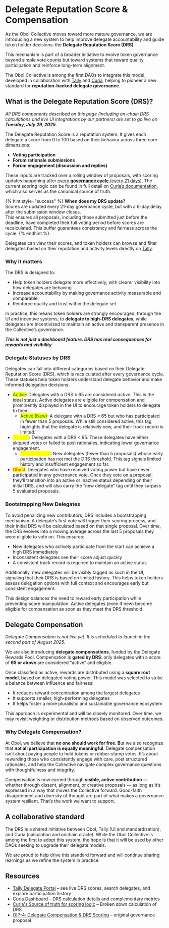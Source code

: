 # Delegate Reputation Score & Compensation

As the Obol Collective moves toward more mature governance, we are introducing a new system to help improve delegate accountability and guide token holder decisions: the **Delegate Reputation Score (DRS)**.

This mechanism is part of a broader initiative to evolve token governance beyond simple vote counts but toward systems that reward quality participation and reinforce long-term alignment.

The Obol Collective is among the first DAOs to integrate this model, developed in collaboration with [Tally](https://www.tally.xyz/) and [Curia](https://obol.curiahub.xyz/delegate), helping to pioneer a new standard for **reputation-backed delegate governance**.

## What is the Delegate Reputation Score (DRS)?

_All DRS components described on this page (including on-chain DRS calculations and live UI integrations by our partners) are set to go live on **Tuesday, July 29, 2025**._

The Delegate Reputation Score is a reputation system. It gives each delegate a score from 0 to 100 based on their behavior across three core dimensions:

* **Voting participation**
* **Forum rationale submissions**
* **Forum engagement (discussion and replies)**

These inputs are tracked over a rolling window of proposals, with scoring updates happening after [every **governance cycle** (every 21 days)](../token-house.md#token-house-governance-proposal-process). The current scoring logic can be found in full detail on [Curia’s documentation](https://www.notion.so/DRS-v1-Implementation-Spec-Public-20f5e0b4886180219fcbfb8a2531264f), which also serves as the canonical source of truth.

{% hint style="success" %}
**When does my DRS update?**\
Scores are updated every 21-day governance cycle, but with a 6-day delay after the submission window closes.\
This ensures all proposals, including those submitted just before the deadline, have completed their full voting period before scores are recalculated. This buffer guarantees consistency and fairness across the cycle.
{% endhint %}

Delegates can view their scores, and token holders can browse and filter delegates based on their reputation and activity levels directly on [Tally](https://www.tally.xyz/gov/obol/delegates).

### Why it matters

The DRS is designed to:

* Help token holders delegate more effectively, with clearer visibility into how delegates are behaving
* Increase accountability by making governance activity measurable and comparable
* Reinforce quality and trust within the delegate set

In practice, this means token holders are strongly encouraged, through the UI and incentive systems, to **delegate to high-DRS delegates**, while delegates are incentivized to maintain an active and transparent presence in the Collective’s governance.

_**This is not just a dashboard feature. DRS has real consequences for rewards and visibility.**_

### Delegate Statuses by DRS

Delegates can fall into different categories based on their Delegate Reputation Score (DRS), which is recalculated after every governance cycle. These statuses help token holders understand delegate behavior and make informed delegation decisions:

* <mark style="color:green;">Active</mark>: Delegates with a DRS ≥ 65 are considered _active. &#x54;_&#x68;is is the ideal status. Active delegates are eligible for compensation and prominently displayed in the UI to encourage token holders to delegate to them.
  * <mark style="color:green;">Active (New)</mark>: A delegate with a DRS ≥ 65 but who has participated in fewer than 5 proposals. While still considered active, this tag highlights that the delegate is relatively new, and their track record is limited.
* <mark style="color:yellow;">Inactive</mark>: Delegates with a DRS < 65. These delegates have either skipped votes or failed to post rationales, indicating lower governance engagement.
  * <mark style="color:yellow;">Inactive (New)</mark>: New delegates (fewer than 5 proposals) whose early participation has not met the DRS threshold. This tag signals limited history and insufficient engagement so far.
* <mark style="color:red;">Ghost</mark>: Delegates who have received voting power but have never participated in any governance vote. Once they vote on a proposal, they’ll transition into an active or inactive status depending on their initial DRS, and will also carry the “new delegate” tag until they surpass 5 evaluated proposals.

### Bootstrapping New Delegates

To avoid penalizing new contributors, DRS includes a bootstrapping mechanism. A delegate’s first vote will trigger their scoring process, and their initial DRS will be calculated based on that single proposal. Over time, the DRS evolves into a moving average across the last 5 proposals they were eligible to vote on. This ensures:

* New delegates who actively participate from the start can achieve a high DRS immediately
* Inconsistent delegates see their score adjust quickly
* A consistent track record is required to maintain an active status

Additionally, new delegates will be visibly tagged as such in the UI, signaling that their DRS is based on limited history. This helps token holders assess delegation options with full context and encourages early but consistent engagement.

This design balances the need to reward early participation while preventing score manipulation. Active delegates (even if new) become eligible for compensation as soon as they meet the DRS threshold.

## Delegate Compensation

_Delegate Compensation is not live yet. It is scheduled to launch in the second part of August 2025._

We are also introducing **delegate compensations**, funded by the Delegate Rewards Pool. Compensation is **gated by DRS**: only delegates with a score of **65 or above** are considered “active” and eligible.

Once classified as active, rewards are distributed using a **square root model**, based on delegated voting power. This model was selected to strike a balance between influence and fairness:

* It reduces reward concentration among the largest delegates
* It supports smaller, high-performing delegates
* It helps foster a more pluralistic and sustainable governance ecosystem

This approach is experimental and will be closely monitored. Over time, we may revisit weighting or distribution methods based on observed outcomes.

### **Why Delegate Compensation?**

At Obol, we believe that **no one should work for free. B**ut we also recognize that **not all participation is equally meaningful**. Delegate compensation isn’t about paying people to hold tokens or rubber-stamp votes. It’s about rewarding those who consistently engage with care, post structured rationales, and help the Collective navigate complex governance questions with thoughtfulness and integrity.

Compensation is now earned through **visible, active contribution —** whether through dissent, alignment, or creative proposals — as long as it’s expressed in a way that moves the Collective forward. Good-faith disagreement and diversity of thought are part of what makes a governance system resilient. That’s the work we want to support.

## A collaborative standard

The DRS is a shared initiative between Obol, Tally (UI and standardization), and Curia (calculation and onchain oracle). While the Obol Collective is among the first to adopt this system, the hope is that it will be used by other DAOs seeking to upgrade their delegate models.

We are proud to help drive this standard forward and will continue sharing learnings as we refine the system in practice.

## Resources

* [Tally Delegate Portal](https://www.tally.xyz/gov/obol/delegates) – see live DRS scores, search delegates, and explore participation history
* [Curia Dashboard](https://obol.curiahub.xyz/power) – DRS calculation details and complementary metrics
* [Curia's Source of truth for scoring logic](https://www.notion.so/DRS-v1-Implementation-Spec-Public-20f5e0b4886180219fcbfb8a2531264f) – Broken down calculation of DRS
* [OIP-4: Delegate Compensation & DRS Scoring](https://community.obol.org/t/oip-4-delegate-compensation-and-delegate-reputation-score-integration-for-stobol/522) – original governance proposal
